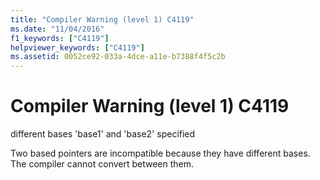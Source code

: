 ```yaml
---
title: "Compiler Warning (level 1) C4119"
ms.date: "11/04/2016"
f1_keywords: ["C4119"]
helpviewer_keywords: ["C4119"]
ms.assetid: 0052ce92-033a-4dce-a11e-b7388f4f5c2b
---
```

# Compiler Warning (level 1) C4119

different bases 'base1' and 'base2' specified

Two based pointers are incompatible because they have different bases. The compiler cannot convert between them.
